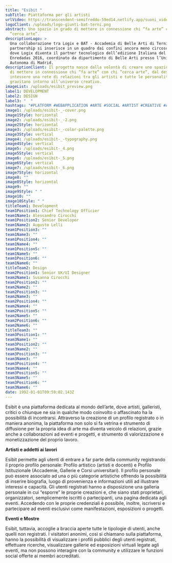 ```yaml
---
title: "Esibit "
subTitle: Piattaforma per gli artisti
urlVideo: https://transcendent-semifreddo-59ed14.netlify.app/suoni_video.mp4
logoClient: /uploads/logo-giunti-bat-terni.png
abstract: Uno spazio in grado di mettere in connessione chi “fa arte” con chi
  “cerca arte”.
descriptionLogo: >
  Una collaborazione tra Logix e BAT - Accademia di Belle Arti di Terni. La
  partnership si inserisce in un quadro dai confini ancora meno circoscritti,
  dove Logix diventa il partner tecnologico dell’edizione Italiana del progetto
  Enredadas 2016, coordinato da dipartimento di Belle Arti presso l’Università
  Autonoma di Madrid.
descriptionClient: Il progetto nasce dalla volontà di creare uno spazio in grado
  di mettere in connessione chi “fa arte” con chi ”cerca arte”, dal desiderio di
  intessere una rete di relazioni tra gli artisti e tutte le personalità che
  gravitano intorno all’universo creativo.
imageList: /uploads/esibit_preview.png
label1: DEVELOPMENT
label2: DESIGN
label3: "  "
hashtags: "#PLATFORM #WEBAPPLICATION #ARTE #SOCIAL #ARTIST #CREATIVE #ARTCOMMUNITY"
image1: /uploads/esibit-_-cover.png
image1Style: horizontal
image2: /uploads/esibit-_-2.png
image2Style: horizontal
image3: /uploads/esibit-_-color-palette.png
image3Style: vertical
image4: /uploads/esibit-_-typography.png
image4Style: vertical
image5: /uploads/esibit-_4.png
image5Style: vertical
image6: /uploads/esibit-_5.png
image6Style: vertical
image7: /uploads/esibit-_6.png
image7Style: horizontal
image8: ""
image8Style: horizontal
image9: ""
image9Style: " "
image10: ""
image10Style: " "
titleTeam1: Development
team1Position1: Chief Technology Officier
team1Name1: Alessandro Cirocchi
team1Position2: Senior Developer
team1Name2: Augusto Lelli
team1Position3: ""
team1Name3: ""
team1Position4: ""
team1Name4: ""
team1Position5: ""
team1Name5: ""
team1Position6: ""
team1Name6: ""
titleTeam2: Design
team2Position1: Senior UX/UI Designer
team2Name1: Susanna Cirocchi
team2Position2: ""
team2Name2: ""
team2Position3: ""
team2Name3: ""
team2Position4: ""
team2Name4: ""
team2Position5: ""
team2Name5: ""
team2Position6: ""
team2Name6: ""
titleTeam3: ""
team3Position1: ""
team3Name1: ""
team3Position2: ""
team3Name2: ""
team3Position3: ""
team3Name3: ""
team3Position4: ""
team3Name4: ""
team3Position5: ""
team3Name5: ""
team3Position6: ""
team3Name6: ""
date: 1992-01-01T09:59:02.143Z
---
```

Esibit è una piattaforma dedicata al mondo dell’arte, dove artisti, galleristi, critici o chiunque ne sia in qualche modo coinvolto o affascinato ha la possibilità di incontrarsi. Attraverso la creazione di un profilo registrato o in maniera anonima, la piattaforma non solo si fa vetrina e strumento di diffusione per la propria idea di arte ma diventa veicolo di relazioni, grazie anche a collaborazioni ad eventi e progetti, e strumento di valorizzazione e monetizzazione del proprio lavoro.

**Artisti e addetti ai lavori**

Esibit permette agli utenti di entrare a far parte della community registrando il proprio profilo personale: Profilo artistico (artisti e docenti) e Profilo Istituzionale (Accademie, Gallerie e Corsi universitari). Il profilo personale può essere associato ad una o più categorie artistiche offrendo la possibilità di inserire biografia, luogo di provenienza e informazioni utili ad illustrare interessi e capacità. Gli utenti registrati hanno a disposizione una galleria personale in cui “esporre” le proprie creazioni e, che siano stati proprietari, organizzatori, semplicemente iscritti o partecipanti, una pagina dedicata agli eventi. Accedendo con le proprie credenziali è possibile, inoltre, iscriversi e partecipare ad eventi esclusivi come manifestazioni, esposizioni o progetti.

**Eventi e Mostre**

Esibit, tuttavia, accoglie a braccia aperte tutte le tipologie di utenti, anche quelli non registrati. I visitatori anonimi, così si chiamano sulla piattaforma, hanno la possibilità di visualizzare i profili pubblici degli utenti registrati, effettuare ricerche, visualizzare gallerie ed esposizioni virtuali legate agli eventi, ma non possono interagire con la community e utilizzare le funzioni social offerte ai membri accreditati.
